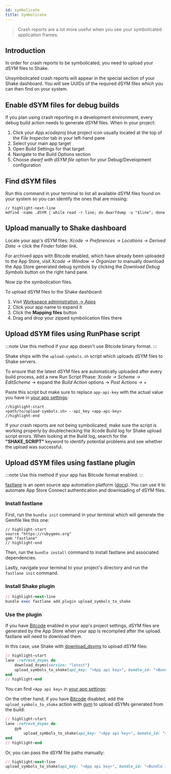 ```yaml
---
id: symbolicate
title: Symbolicate
---
```


> Crash reports are a lot more useful when you see your symbolicated application frames.

## Introduction

In order for crash reports to be symbolicated, you need to upload your dSYM files to Shake.

Unsymbolicated crash reports will appear in the special section of your Shake dashboard.
You will see UUIDs of the required dSYM files which you can then find on your system.

## Enable dSYM files for debug builds

If you plan using crash reporting in a development environment, every debug build action needs to generate dSYM files.
When in your project:

1. Click your _App.xcodeproj_ blue project icon usually located at the top of the _File Inspector_ tab in your left-hand pane
1. Select your main app target
1. Open Build Settings for that target
1. Navigate to the Build Options section
1. Choose _dwarf with dSYM file_ option for your Debug/Development configuration

## Find dSYM files

Run this command in your terminal to list all available dSYM files found on your system so you can identify the ones that are missing:

```finding_dsyms"
// highlight-next-line
mdfind -name .dSYM | while read -r line; do dwarfdump -u "$line"; done
```

## Upload manually to Shake dashboard

Locate your app's dSYM files:
_Xcode → Preferences → Locations → Derived Data_ → click the _Finder_ folder link.

For archived apps with Bitcode enabled, which have already been uploaded to the App Store, visit
_Xcode → Window → Organizer_ to manually download the App Store generated debug symbols
by clicking the _Download Debug Symbols_ button on the right hand pane.

Now zip the symbolication files.

To upload dSYM files to the Shake dashboard:

1. Visit [Workspace administration → Apps](https://app.shakebugs.com/administration)
1. Click your app name to expand it
1. Click the **Mapping files** button
1. Drag and drop your zipped symbolication files there

## Upload dSYM files using RunPhase script

:::note
Use this method if your app doesn't use Bitcode binary format.
:::

Shake ships with the `upload-symbols.sh` script which uploads dSYM files to Shake servers.

To ensure that the latest dSYM files are automatically uploaded after every build process, add a new Run Script Phase:
_Xcode → Scheme → EditScheme_ → expand the _Build Action_ options → _Post Actions → +_

Paste this script but make sure to replace `app-api-key` with the actual value you have in [your app settings](https://app.shakebugs.com/administration/apps):

```script
//highlight-start
<path/to/upload-symbols.sh> --api_key <app-api-key> 
//highlight-end
```

If your crash reports are not being symbolicated, make sure the script is working properly
by doublechecking the Xcode Build log for Shake upload script errors.
When looking at the Build log, search for the **"SHAKE_SCRIPT"** keyword to identify potential problems and see whether the upload was successful.

## Upload dSYM files using fastlane plugin

:::note
Use this method if your app has Bitcode format enabled.
:::

[fastlane](https://fastlane.tools/) is an open source app automation platform ([docs](http://docs.fastlane.tools)).
You can use it to automate App Store Connect authentication and downloading of dSYM files.

### Install fastlane

First, run the `bundle init` command in your terminal which will generate the Gemfile like this one:

<TabItem value="gemifle">

```gemfile title="Gemfile"
// highlight-start
source "https://rubygems.org"
gem "fastlane"
// highlight-end
```

</TabItem>

Then, run the `bundle install` command to install fastlane and associated dependencies.

Lastly, navigate your terminal to your project's directory and run the `fastlane init` command.

### Install Shake plugin

<TabItem value="ruby">

```ruby title="Terminal"
// highlight-next-line
bundle exec fastlane add_plugin upload_symbols_to_shake
```

</TabItem>

### Use the plugin

If you have [Bitcode](https://help.apple.com/xcode/mac/current/#/devbbdc5ce4f) enabled in your app's project settings,
dSYM files are generated by the App Store when your app is recompiled after the upload. fastlane will need to download them.

In this case, use Shake with [download_dsyms](http://docs.fastlane.tools/actions/download_dsyms/#download_dsyms) to upload dSYM files:

<TabItem value="ruby">

```ruby title="Fastfile"
// highlight-start
lane :refresh_dsyms do
    download_dsyms(version: "latest")
    upload_symbols_to_shake(api_key: "<App api key>", bundle_id: "<Bundle id of project>",  plist_path: "<Path to Info.plist>")
end
// highlight-end
```

</TabItem>

You can find `<App api key>` in [your app settings](https://app.shakebugs.com/administration/apps):

On the other hand, if you have [Bitcode](https://help.apple.com/xcode/mac/current/#/devbbdc5ce4f) disabled,
add the `upload_symbols_to_shake` action with [gym](http://docs.fastlane.tools/actions/gym/#gym) to upload dSYMs generated from the build:

<TabItem value="ruby">

```ruby title="Fastfile"
// highlight-start
lane :refresh_dsyms do
    gym
        upload_symbols_to_shake(api_key: "<App api key>", bundle_id: "<Bundle id of project>", plist_path: "<Path to Info.plist>")
end
// highlight-end
```

</TabItem>

Or, you can pass the dSYM file paths manually:

<TabItem value="ruby">

```ruby title="Fastfile"
// highlight-next-line
upload_symbols_to_shake(api_key: "<App api key>", bundle_id: "<Bundle id of project>", dsym_array_paths: ["./App1.dSYM.zip", "./App2.dSYM.zip"],  plist_path: "<Path to Info.plist>")
```

</TabItem>
